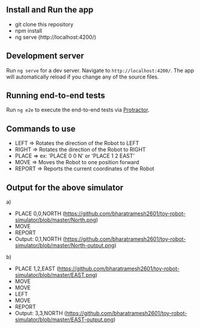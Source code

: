 ## Install and Run the app
- git clone <repository-url> this repository
- npm install
- ng serve (http://localhost:4200/)

## Development server

Run `ng serve` for a dev server. Navigate to `http://localhost:4200/`. The app will automatically reload if you change any of the source files.

## Running end-to-end tests

Run `ng e2e` to execute the end-to-end tests via [Protractor](http://www.protractortest.org/).

## Commands to use
- LEFT => Rotates the direction of the Robot to LEFT
- RIGHT => Rotates the direction of the Robot to RIGHT
- PLACE => ex: 'PLACE 0 0 N' or 'PLACE 1 2 EAST'
- MOVE => Moves the Robot to one position forward
- REPORT => Reports the current coordinates of the Robot

## Output for the above simulator

a)
- PLACE 0,0,NORTH (https://github.com/bharatramesh2601/toy-robot-simulator/blob/master/North.png)
- MOVE
- REPORT
- Output: 0,1,NORTH (https://github.com/bharatramesh2601/toy-robot-simulator/blob/master/North-output.png)


b)
- PLACE 1,2,EAST (https://github.com/bharatramesh2601/toy-robot-simulator/blob/master/EAST.png)
- MOVE
- MOVE
- LEFT
- MOVE
- REPORT
- Output: 3,3,NORTH (https://github.com/bharatramesh2601/toy-robot-simulator/blob/master/EAST-output.png)
